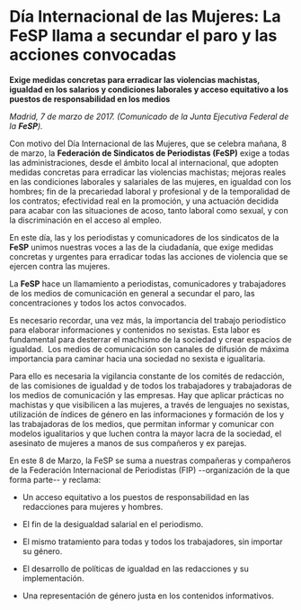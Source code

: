 # Día Internacional de las Mujeres: La FeSP llama a secundar el paro y las acciones convocadas

**Exige medidas concretas para erradicar las violencias machistas, igualdad en los salarios y condiciones laborales y acceso equitativo a los puestos de responsabilidad en los medios**

*Madrid, 7 de marzo de 2017. (Comunicado de la Junta Ejecutiva Federal de la **FeSP**).*

Con motivo del Día Internacional de las Mujeres, que se celebra mañana, 8 de marzo, la **Federación de Sindicatos de Periodistas (FeSP)** exige a todas las administraciones, desde el ámbito local al internacional, que adopten medidas concretas para erradicar las violencias machistas; mejoras reales en las condiciones laborales y salariales de las mujeres, en igualdad con los hombres; fin de la precariedad laboral y profesional y de la temporalidad de los contratos; efectividad real en la promoción, y una actuación decidida para acabar con las situaciones de acoso, tanto laboral como sexual, y con la discriminación en el acceso al empleo.

En este día, las y los periodistas y comunicadores de los sindicatos de la **FeSP** unimos nuestras voces a las de la ciudadanía, que exige medidas concretas y urgentes para erradicar todas las acciones de violencia que se ejercen contra las mujeres.

La **FeSP** hace un llamamiento a periodistas, comunicadores y trabajadores de los medios de comunicación en general a secundar el paro, las concentraciones y todos los actos convocados.

 Es necesario recordar, una vez más, la importancia del trabajo periodístico para elaborar informaciones y contenidos no sexistas. Esta labor es fundamental para desterrar el machismo de la sociedad y crear espacios de igualdad.  Los medios de comunicación son canales de difusión de máxima importancia para caminar hacia una sociedad no sexista e igualitaria.

Para ello es necesaria la vigilancia constante de los comités de redacción, de las comisiones de igualdad y de todos los trabajadores y trabajadoras de los medios de comunicación y las empresas. Hay que aplicar prácticas no machistas y que visibilicen a las mujeres, a través de lenguajes no sexistas, utilización de índices de género en las informaciones y formación de los y las trabajadoras de los medios, que permitan informar y comunicar con modelos igualitarios y que luchen contra la mayor lacra de la sociedad, el asesinato de mujeres a manos de sus compañeros y ex parejas.

En este 8 de Marzo, la FeSP se suma a nuestras compañeras y compañeros de la Federación Internacional de Periodistas (FIP) --organización de la que forma parte-- y reclama:

- Un acceso equitativo a los puestos de responsabilidad en las redacciones para mujeres y hombres.
- El fin de la desigualdad salarial en el periodismo.

- El mismo tratamiento para todas y todos los trabajadores, sin importar su género.

- El desarrollo de políticas de igualdad en las redacciones y su implementación.

- Una representación de género justa en los contenidos informativos.
